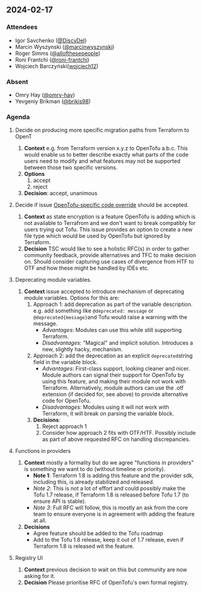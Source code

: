## 2024-02-17

### Attendees

- Igor Savchenko ([@DiscyDel](https://github.com/DicsyDel))
- Marcin Wyszynski ([@marcinwyszynski](https://github.com/marcinwyszynski))
- Roger Simms ([@allofthesepeople](https://github.com/allofthesepeople))
- Roni Frantchi ([@roni-frantchi](https://github.com/roni-frantchi))
- Wojciech Barczyński([wojciech12](https://github.com/wojciech12))

### Absent

- Omry Hay ([@omry-hay](https://github.com/omry-hay))
- Yevgeniy Brikman ([@brikis98](https://github.com/brikis98))

### Agenda

1. Decide on producing more specific migration paths from Terraform to OpenT
   1. **Context** e.g. from Terraform version x.y.z to OpenTofu a.b.c. This would enable us to better describe exactly what parts of the code users need to modify and what features may not be supported between those two specific versions.
   2. **Options**
      1. accept
      2. reject
   3. **Decision**: accept, unanimous

2. Decide if issue [OpenTofu-specific code override](https://github.com/opentofu/opentofu/issues/1275) should be accepted.
   1. **Context** as state encryption is a feature OpenTofu is adding which is not available to Terrafrom and we don't want to break compatibly for users trying out Tofu. This issue provides an option to create a new file type which would be used by OpenTofu but ignored by Terraform.
   2. **Decision** TSC would like to see a holistic RFC(s) in order to gather community feedback, provide alternatives and TFC to make decision on. Should consider capturing use cases of divergence from HTF to OTF and how these might be handled by IDEs etc.

3. Deprecating module variables.
   1. **Context** issue accepted to introduce mechanism of deprecating module variables. Options for this are:
      1. Approach 1: add deprecation as part of the variable description. e.g. add something like `@deprecated: message` or `@deprecated{message}`and Tofu would raise a warning with the message.
         - *Advantages*: Modules can use this while still supporting Terraform.
         - *Disadvantages*: "Magical" and implicit solution. Introduces a new, slightly hacky, mechanism.
      2. Approach 2: add the deprecation as an explicit `deprecated`string field in the variable block.
         - *Advantages*: First-class support, looking cleaner and nicer. Module authors can signal their support for OpenTofu by using this feature, and making their module not work with Terraform. Alternatively, module authors can use the .otf extension (if decided for, see above) to provide alternative code for OpenTofu.
         - *Disadvantages*: Modules using it will not work with Terraform, it will break on parsing the variable block.
      3. **Decisions**:
         1. Reject approach 1
         2. Consider how approach 2 fits with OTF/HTF. Possibly include as part of above requested RFC on handling discrepancies.

4. Functions in providers
   1. **Context** mostly a formality but do we agree "functions in providers" is something we want to do (without timeline or priority).
      - **Note 1**: Terraform 1.8 is adding this feature and the provider sdk, including this, is already stabilized and released.
      - *Note 2*: This is not a lot of effort and could possibly make the Tofu 1.7 release, if Terraform 1.8 is released before Tofu 1.7 (to ensure API is stable).
      - *Note 3*: Full RFC will follow, this is mostly an ask from the core team to ensure everyone is in agreement with adding the feature at all.
   2. **Decisions**
      - Agree feature should be added to the Tofu roadmap
      - Add to the Tofu 1.8 release, keep it out of 1.7 release, even if Terraform 1.8 is released wit the feature.

5. Registry UI
   1. **Context** previous decision to wait on this but community are now asking for it.
   2. **Decision** Please prioritise RFC of OpenTofu's own formal registry.

